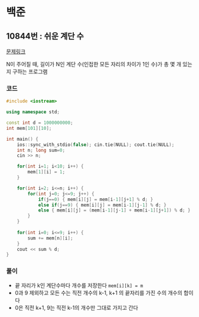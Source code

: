 # 백준

## 10844번 : 쉬운 계단 수

[문제링크](https://www.acmicpc.net/problem/10844)

N이 주어질 때, 길이가 N인 계단 수(인접한 모든 자리의 차이가 1인 수)가 총 몇 개 있는지 구하는 프로그램


### 코드

```c++
#include <iostream>

using namespace std;

const int d = 1000000000;
int mem[101][10];

int main() {
    ios::sync_with_stdio(false); cin.tie(NULL); cout.tie(NULL);
    int n; long sum=0;
    cin >> n;

    for(int i=1; i<10; i++) {
        mem[1][i] = 1;
    }

    for(int i=2; i<=n; i++) {
        for(int j=0; j<=9; j++) {
            if(j==0) { mem[i][j] = mem[i-1][j+1] % d; }
            else if(j==9) { mem[i][j] = mem[i-1][j-1] % d; }
            else { mem[i][j] = (mem[i-1][j-1] + mem[i-1][j+1]) % d; }
        }
    }
    
    for(int i=0; i<=9; i++) {
        sum += mem[n][i];
    }
    cout << sum % d;
}

```



### 풀이

- 끝 자리가 k인 계단수마다 개수를 저장한다 `mem[i][k] = m`
- 0과 9 제외하고 모든 수는 직전 개수의 k-1, k+1 의 끝자리를 가진 수의 개수의 합이다
- 0은 직전 k+1, 9는 직전 k-1의 개수만 그대로 가지고 간다
